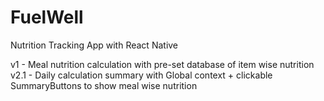 # FuelWell
Nutrition Tracking App with React Native

v1 - Meal nutrition calculation with pre-set database of item wise nutrition
v2.1 - Daily calculation summary with Global context + clickable SummaryButtons to show meal wise nutrition

